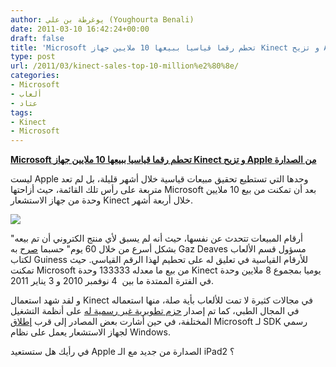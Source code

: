 ```yaml
---
author: يوغرطة بن علي (Youghourta Benali)
date: 2011-03-10 16:42:24+00:00
draft: false
title: 'Microsoft تحطم رقما قياسيا ببيعها 10 ملايين جهاز Kinect و تزيح Apple من الصدارة '
type: post
url: /2011/03/kinect-sales-top-10-million%e2%80%8e/
categories:
- Microsoft
- ألعاب
- عتاد
tags:
- Kinect
- Microsoft
---
```


[**Microsoft تحطم رقما قياسيا ببيعها 10 ملايين جهاز Kinect و تزيح Apple من الصدارة**](http://www.it-scoop.com/2011/03/kinect-sales-top-10-million‎/)


ليست Apple وحدها التي تستطيع تحقيق مبيعات قياسية خلال أشهر قليلة، بل لم تعد متربعة على رأس تلك القائمة، حيث أزاحتها Microsoft بعد أن تمكنت من بيع 10 ملايين وحدة من جهاز الاستشعار Kinect خلال أربعة أشهر.

[![](http://www.it-scoop.com/wp-content/uploads/2010/06/kinect-for-xbox-360.png)
](http://www.it-scoop.com/2011/03/kinect-sales-top-10-million‎/)

"أرقام المبيعات تتحدث عن نفسها، حيث أنه لم يسبق لأي منتج الكتروني أن تم بيعه بشكل أسرع من خلال 60 يوم" حسبما [صرح](http://community.guinnessworldrecords.com/_Kinect-Confirmed-As-Fastest-Selling-Consumer-Electronics-Device/blog/3376939/7691.html) به Gaz Deaves مسؤول قسم الألعاب لكتاب Guiness للأرقام القياسية في تعليق له على تحطيم لهذا الرقم القياسي. حيث تمكنت Microsoft من بيع ما معدله 133333 وحدة Kinect يوميا بمجموع 8 ملايين وحدة في الفترة الممتدة ما بين  4 نوفمبر 2010 و 3 يناير 2011.

و لقد شهد استعمال Kinect في مجالات كثيرة لا تمت للألعاب بأية صلة، منها استعماله في المجال الطبي، كما تم إصدار [حزم تطويرية غير رسمية له](http://www.it-scoop.com/2010/11/microsoft-kinect-xbox-360-hacked/) على أنظمة التشغيل المختلفة، في حين أشارت بعض المصادر إلى قرب [إطلاق](http://www.it-scoop.com/2011/01/microsoft-official-kinect-sdk-windows/) Microsoft لـ SDK رسمي لجهاز الاستشعار يعمل على نظام Windows.

في رأيك هل ستستعيد Apple الصدارة من جديد مع الـ iPad2 ؟








